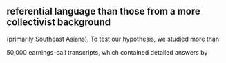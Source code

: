 ## referential language than those from a more collectivist background

(primarily Southeast Asians). To test our hypothesis, we studied more than

50,000 earnings-call transcripts, which contained detailed answers by